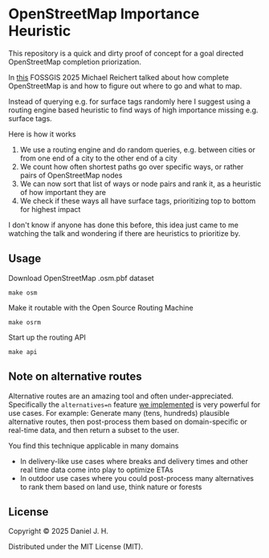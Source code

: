 # OpenStreetMap Importance Heuristic

This repository is a quick and dirty proof of concept for a goal directed OpenStreetMap completion priorization.

In [this](https://media.ccc.de/v/fossgis2025-58025-openstreetmap-ist-doch-vollstandig) FOSSGIS 2025 Michael Reichert talked about how complete OpenStreetMap is and how to figure out where to go and what to map.

Instead of querying e.g. for surface tags randomly here I suggest using a routing engine based heuristic to find ways of high importance missing e.g. surface tags.

Here is how it works
1. We use a routing engine and do random queries, e.g. between cities or from one end of a city to the other end of a city
2. We count how often shortest paths go over specific ways, or rather pairs of OpenStreetMap nodes
3. We can now sort that list of ways or node pairs and rank it, as a heuristic of how important they are
4. We check if these ways all have surface tags, prioritizing top to bottom for highest impact

I don't know if anyone has done this before, this idea just came to me watching the talk and wondering if there are heuristics to prioritize by.


## Usage

Download OpenStreetMap .osm.pbf dataset

    make osm

Make it routable with the Open Source Routing Machine

    make osrm

Start up the routing API

    make api



## Note on alternative routes

Alternative routes are an amazing tool and often under-appreciated.
Specifically the `alternatives=n` feature [we implemented](https://www.openstreetmap.org/user/daniel-j-h/diary/44020) is very powerful for use cases.
For example: Generate many (tens, hundreds) plausible alternative routes, then post-process them based on domain-specific or real-time data, and then return a subset to the user.

You find this technique applicable in many domains
- In delivery-like use cases where breaks and delivery times and other real time data come into play to optimize ETAs
- In outdoor use cases where you could post-process many alternatives to rank them based on land use, think nature or forests


## License

Copyright © 2025 Daniel J. H.

Distributed under the MIT License (MIT).
